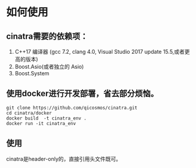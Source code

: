 # 如何使用

## cinatra需要的依赖项：

1. C++17 编译器 (gcc 7.2, clang 4.0, Visual Studio 2017 update 15.5,或者更高的版本)
2. Boost.Asio(或者独立的 Asio)
3. Boost.System

## 使用docker进行开发部署，省去部分烦恼。

```
git clone https://github.com/qicosmos/cinatra.git
cd cinatra/docker
docker build  -t cinatra_env .
docker run -it cinatra_env

```

## 使用
cinatra是header-only的，直接引用头文件既可。


